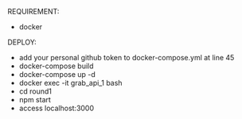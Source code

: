 REQUIREMENT:
- docker

DEPLOY:
- add your personal github token to docker-compose.yml at line 45
- docker-compose build
- docker-compose up -d
- docker exec -it grab_api_1 bash
- cd round1
- npm start
- access localhost:3000
